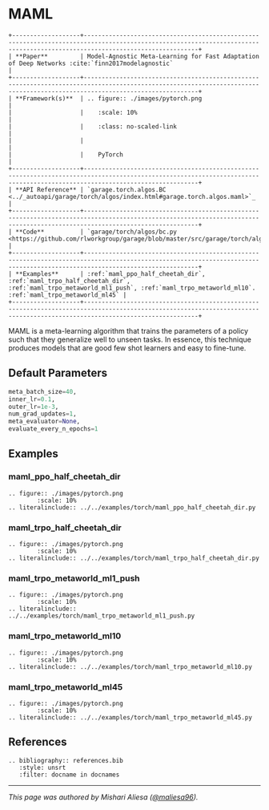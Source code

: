 # MAML

```eval_rst
+-------------------+----------------------------------------------------------------------------------------------------------------------------------------------------------------------------+
| **Paper**         | Model-Agnostic Meta-Learning for Fast Adaptation of Deep Networks :cite:`finn2017modelagnostic`                                                                            |
+-------------------+----------------------------------------------------------------------------------------------------------------------------------------------------------------------------+
| **Framework(s)**  | .. figure:: ./images/pytorch.png                                                                                                                                           |
|                   |    :scale: 10%                                                                                                                                                             |
|                   |    :class: no-scaled-link                                                                                                                                                  |
|                   |                                                                                                                                                                            |
|                   |    PyTorch                                                                                                                                                                 |
+-------------------+----------------------------------------------------------------------------------------------------------------------------------------------------------------------------+
| **API Reference** | `garage.torch.algos.BC <../_autoapi/garage/torch/algos/index.html#garage.torch.algos.maml>`_                                                                               |
+-------------------+----------------------------------------------------------------------------------------------------------------------------------------------------------------------------+
| **Code**          | `garage/torch/algos/bc.py <https://github.com/rlworkgroup/garage/blob/master/src/garage/torch/algos/maml.py>`_                                                             |
+-------------------+----------------------------------------------------------------------------------------------------------------------------------------------------------------------------+
| **Examples**      | :ref:`maml_ppo_half_cheetah_dir`, :ref:`maml_trpo_half_cheetah_dir`, :ref:`maml_trpo_metaworld_ml1_push`, :ref:`maml_trpo_metaworld_ml10`. :ref:`maml_trpo_metaworld_ml45` |
+-------------------+----------------------------------------------------------------------------------------------------------------------------------------------------------------------------+
```

MAML is a meta-learning algorithm that trains the parameters of a policy such that they generalize well to unseen tasks. In essence, this technique produces models that are good few shot learners and easy to fine-tune.

## Default Parameters

```python
meta_batch_size=40,
inner_lr=0.1,
outer_lr=1e-3,
num_grad_updates=1,
meta_evaluator=None,
evaluate_every_n_epochs=1
```

## Examples

### maml_ppo_half_cheetah_dir

```eval_rst
.. figure:: ./images/pytorch.png
        :scale: 10%
.. literalinclude:: ../../examples/torch/maml_ppo_half_cheetah_dir.py
```

### maml_trpo_half_cheetah_dir

```eval_rst
.. figure:: ./images/pytorch.png
        :scale: 10%
.. literalinclude:: ../../examples/torch/maml_trpo_half_cheetah_dir.py
```

### maml_trpo_metaworld_ml1_push

```eval_rst
.. figure:: ./images/pytorch.png
        :scale: 10%
.. literalinclude:: ../../examples/torch/maml_trpo_metaworld_ml1_push.py
```

### maml_trpo_metaworld_ml10

```eval_rst
.. figure:: ./images/pytorch.png
        :scale: 10%
.. literalinclude:: ../../examples/torch/maml_trpo_metaworld_ml10.py
```

### maml_trpo_metaworld_ml45

```eval_rst
.. figure:: ./images/pytorch.png
        :scale: 10%
.. literalinclude:: ../../examples/torch/maml_trpo_metaworld_ml45.py
```

## References

```eval_rst
.. bibliography:: references.bib
   :style: unsrt
   :filter: docname in docnames
```

----

*This page was authored by Mishari Aliesa ([@maliesa96](https://github.com/maliesa96)).*
